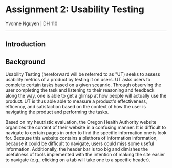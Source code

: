 # Assignment 2: Usability Testing

Yvonne Nguyen | DH 110

---------

## Introduction

## Background
Usability Testing (hereforward will be referred to as "UT) seeks to assess usability metrics of a product by testing it on users. UT asks users to complete certain tasks based on a given sceanrio. Through observing the user completing the task and listening to their reasoning and feedback along the way, one is able to get a glimsp at how people will actually use the product. UT is thus able able to measure a product's effectiveness, efficency, and satisfaction based on the context of how the user is navigating the product and performing the tasks. 

Based on my heutristic evaluation, the Oregon Health Authority website organizes the content of their website in a confusing manner. It is difficult to navigate to certain pages in order to find the specific information one is look for. Because this website contains a plethora of information information, because it could be difficult to navigate, users could miss some useful information. Additionally, the header bar is too big and dimishes the usefulness of tools implemented with the intention of making the site easier to navigate (e.g., clicking on a tab will take one to a specific header).  

